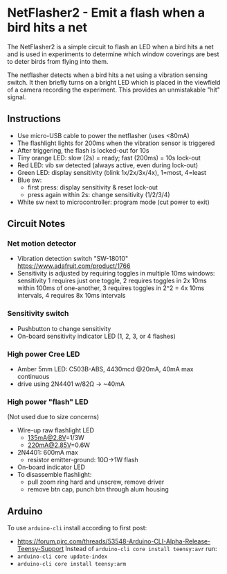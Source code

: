 NetFlasher2 - Emit a flash when a bird hits a net
================================================

The NetFlasher2 is a simple circuit to flash an LED when a bird hits a net and is used
in experiments to determine which window coverings are best to deter birds from flying
into them.

The netflasher detects when a bird hits a net using a vibration sensing switch.
It then briefly turns on a bright LED which is placed in the viewfield of a camera
recording the experiment.
This provides an unmistakable "hit" signal.

Instructions
------------

- Use micro-USB cable to power the netflasher (uses <80mA)
- The flashlight lights for 200ms when the vibration sensor is triggered
- After triggering, the flash is locked-out for 10s
- Tiny orange LED: slow (2s) = ready; fast (200ms) = 10s lock-out
- Red LED: vib sw detected (always active, even during lock-out)
- Green LED: display sensitivity (blink 1x/2x/3x/4x), 1=most, 4=least
- Blue sw:
  - first press: display sensitivity & reset lock-out
  - press again within 2s: change sensitivity (1/2/3/4)
- White sw next to microcontroller: program mode (cut power to exit)

Circuit Notes
-------------

### Net motion detector

- Vibration detection switch "SW-18010" https://www.adafruit.com/product/1766
- Sensitivity is adjusted by requiring toggles in multiple 10ms windows: sensitivity 1
  requires just one toggle, 2 requires toggles in 2x 10ms within 100ms of one-another,
  3 requires toggles in 2^2 = 4x 10ms intervals, 4 requires 8x 10ms intervals 

### Sensitivity switch

- Pushbutton to change sensitivity
- On-board sensitivity indicator LED (1, 2, 3, or 4 flashes)

### High power Cree LED

- Amber 5mm LED: C503B-ABS, 4430mcd @20mA, 40mA max continuous
- drive using 2N4401 w/82Ω -> ~40mA

### High power "flash" LED

(Not used due to size concerns)

- Wire-up raw flashlight LED
  - 135mA@2.8V=1/3W
  - 220mA@2.85V=0.6W
- 2N4401: 600mA max
  - resistor emitter-ground: 10Ω->1W flash
- On-board indicator LED
- To disassemble flashlight:
  - pull zoom ring hard and unscrew, remove driver
  - remove btn cap, punch btn through alum housing

Arduino
-------

To use `arduino-cli` install according to first post:
- https://forum.pjrc.com/threads/53548-Arduino-CLI-Alpha-Release-Teensy-Support
Instead of `arduino-cli core install teensy:avr` run:
- `arduino-cli core update-index`
- `arduino-cli core install teensy:arm`
